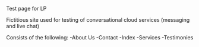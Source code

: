 Test page for LP


Fictitious site used for testing of conversational cloud services (messaging and live chat)

Consists of the following:
-About Us
-Contact
-Index
-Services
-Testimonies 